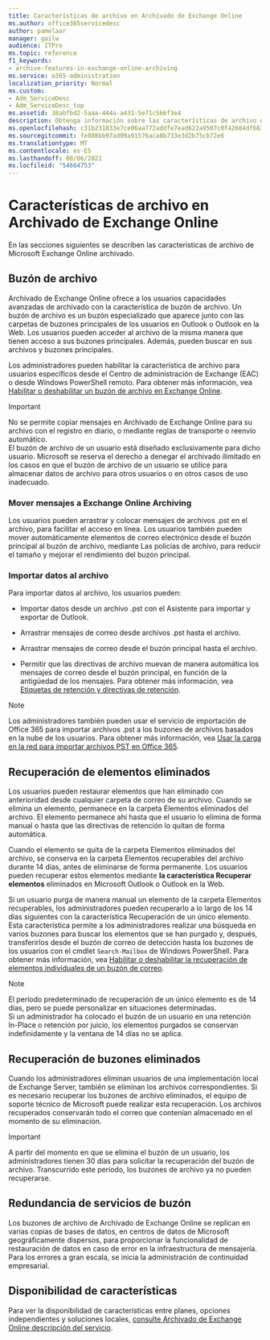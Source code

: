 ```yaml
---
title: Características de archivo en Archivado de Exchange Online
ms.author: office365servicedesc
author: pamelaar
manager: gailw
audience: ITPro
ms.topic: reference
f1_keywords:
- archive-features-in-exchange-online-archiving
ms.service: o365-administration
localization_priority: Normal
ms.custom:
- Adm_ServiceDesc
- Adm_ServiceDesc_top
ms.assetid: 38abfbd2-5aaa-444a-a431-5e71c566f3e4
description: Obtenga información sobre las características de archivo disponibles en Microsoft Exchange Online archivado.
ms.openlocfilehash: c31b231833e7ce06aa772addfe7ead622a9507c0f42604df663c66dc01cf6847
ms.sourcegitcommit: fe808bb97ad09a91576aca8b733e3d2b75cb72e6
ms.translationtype: MT
ms.contentlocale: es-ES
ms.lasthandoff: 08/06/2021
ms.locfileid: "54664753"
---
```

# <a name="archive-features-in-exchange-online-archiving"></a>Características de archivo en Archivado de Exchange Online

En las secciones siguientes se describen las características de archivo de Microsoft Exchange Online archivado.
  
## <a name="archive-mailbox"></a>Buzón de archivo

Archivado de Exchange Online ofrece a los usuarios capacidades avanzadas de archivado con la característica de buzón de archivo. Un buzón de archivo es un buzón especializado que aparece junto con las carpetas de buzones principales de los usuarios en Outlook o Outlook en la Web. Los usuarios pueden acceder al archivo de la misma manera que tienen acceso a sus buzones principales. Además, pueden buscar en sus archivos y buzones principales.
  
Los administradores pueden habilitar la característica de archivo para usuarios específicos desde el Centro de administración de Exchange (EAC) o desde Windows PowerShell remoto. Para obtener más información, vea [Habilitar o deshabilitar un buzón de archivo en Exchange Online](/office365/securitycompliance/enable-archive-mailboxes).
  
> [!IMPORTANT]
>  No se permite copiar mensajes en Archivado de Exchange Online para su archivo con el registro en diario, o mediante reglas de transporte o reenvío automático.<br/>
>  El buzón de archivo de un usuario está diseñado exclusivamente para dicho usuario. Microsoft se reserva el derecho a denegar el archivado ilimitado en los casos en que el buzón de archivo de un usuario se utilice para almacenar datos de archivo para otros usuarios o en otros casos de uso inadecuado.
  
### <a name="move-messages-to-exchange-online-archiving"></a>Mover mensajes a Exchange Online Archiving

Los usuarios pueden arrastrar y colocar mensajes de archivos .pst en el archivo, para facilitar el acceso en línea. Los usuarios también pueden mover automáticamente elementos de correo electrónico desde el buzón principal al buzón de archivo, mediante Las policías de archivo, para reducir el tamaño y mejorar el rendimiento del buzón principal. 
  
### <a name="import-data-to-the-archive"></a>Importar datos al archivo

Para importar datos al archivo, los usuarios pueden:
  
- Importar datos desde un archivo .pst con el Asistente para importar y exportar de Outlook.
    
- Arrastrar mensajes de correo desde archivos .pst hasta el archivo.
    
- Arrastrar mensajes de correo desde el buzón principal hasta el archivo.
    
- Permitir que las directivas de archivo muevan de manera automática los mensajes de correo desde el buzón principal, en función de la antigüedad de los mensajes. Para obtener más información, vea [Etiquetas de retención y directivas de retención](/Exchange/policy-and-compliance/mrm/retention-tags-and-retention-policies).
    
> [!NOTE]
> Los administradores también pueden usar el servicio de importación de Office 365 para importar archivos .pst a los buzones de archivos basados en la nube de los usuarios. Para obtener más información, vea [Usar la carga en la red para importar archivos PST en Office 365](/office365/securitycompliance/use-network-upload-to-import-pst-files). 
  
## <a name="deleted-item-recovery"></a>Recuperación de elementos eliminados

Los usuarios pueden restaurar elementos que han eliminado con anterioridad desde cualquier carpeta de correo de su archivo. Cuando se elimina un elemento, permanece en la carpeta Elementos eliminados del archivo. El elemento permanece ahí hasta que el usuario lo elimina de forma manual o hasta que las directivas de retención lo quitan de forma automática.
  
Cuando el elemento se quita de la carpeta Elementos eliminados del archivo, se conserva en la carpeta Elementos recuperables del archivo durante 14 días, antes de eliminarse de forma permanente. Los usuarios pueden recuperar estos elementos mediante **la característica Recuperar elementos** eliminados en Microsoft Outlook o Outlook en la Web. 
  
Si un usuario purga de manera manual un elemento de la carpeta Elementos recuperables, los administradores pueden recuperarlo a lo largo de los 14 días siguientes con la característica Recuperación de un único elemento. Esta característica permite a los administradores realizar una búsqueda en varios buzones para buscar los elementos que se han purgado y, después, transferirlos desde el buzón de correo de detección hasta los buzones de los usuarios con el cmdlet  `Search-Mailbox` de Windows PowerShell. Para obtener más información, vea [Habilitar o deshabilitar la recuperación de elementos individuales de un buzón de correo](/office365/securitycompliance/use-network-upload-to-import-pst-files).
  
> [!NOTE]
>  El período predeterminado de recuperación de un único elemento es de 14 días, pero se puede personalizar en situaciones determinadas.<br/>
>  Si un administrador ha colocado el buzón de un usuario en una retención In-Place o retención por juicio, los elementos purgados se conservan indefinidamente y la ventana de 14 días no se aplica. 
  
## <a name="deleted-mailbox-recovery"></a>Recuperación de buzones eliminados

Cuando los administradores eliminan usuarios de una implementación local de Exchange Server, también se eliminan los archivos correspondientes. Si es necesario recuperar los buzones de archivo eliminados, el equipo de soporte técnico de Microsoft puede realizar esta recuperación. Los archivos recuperados conservarán todo el correo que contenían almacenado en el momento de su eliminación.
  
> [!IMPORTANT]
> A partir del momento en que se elimina el buzón de un usuario, los administradores tienen 30 días para solicitar la recuperación del buzón de archivo. Transcurrido este período, los buzones de archivo ya no pueden recuperarse. 
  
## <a name="mailbox-service-redundancy"></a>Redundancia de servicios de buzón

Los buzones de archivo de Archivado de Exchange Online se replican en varias copias de bases de datos, en centros de datos de Microsoft geográficamente dispersos, para proporcionar la funcionalidad de restauración de datos en caso de error en la infraestructura de mensajería. Para los errores a gran escala, se inicia la administración de continuidad empresarial. 
  
## <a name="feature-availability"></a>Disponibilidad de características

Para ver la disponibilidad de características entre planes, opciones independientes y soluciones locales, [consulte Archivado de Exchange Online descripción del servicio](exchange-online-archiving-service-description.md).
